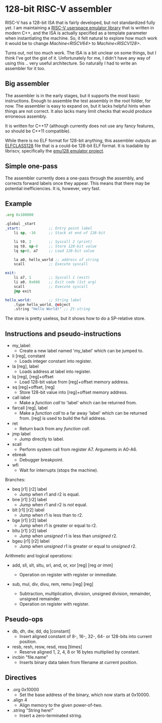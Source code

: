 
# 128-bit RISC-V assembler

RISC-V has a 128-bit ISA that is fairly developed, but not standardized fully yet.
I am maintaining a [RISC-V userspace emulator library](https://github.com/fwsGonzo/libriscv) that is written in modern C++, and the ISA is actually specified as a template parameter when instantiating the machine. So, it felt natural to explore how much work it would be to change *Machine\<RISCV64>* to *Machine\<RISCV128>*.

Turns out, not too much work. The ISA is a bit unclear on some things, but I think I've got the gist of it. Unfortunately for me, I didn't have any way of using this .. very useful architecture. So naturally I had to write an assembler for it too.

## Big assembler

The assembler is in the early stages, but it supports the most basic instructions. Enough to assemble the test assembly in the root folder, for now. The assembler is easy to expand on, but it lacks helpful hints when things are not correct. It also lacks many limit checks that would produce erroneous assembly.

It is written for C++17 (although currently does not use any fancy features, so should be C++11 compatible).

While there is no ELF format for 128-bit anything, this assembler outputs an [ELFCLASS128](src/elf128.h) file that is a could-be 128-bit ELF format. It is loadable by libriscv, specifically the [emu128 emulator project](https://github.com/fwsGonzo/libriscv/tree/master/emulator/emu128).

## Simple one-pass

The assembler currently does a one-pass through the assembly, and corrects forward labels once they appear. This means that there may be potential inefficiencies. It is, however, very fast.

## Example

```asm
.org 0x100000

.global _start
_start:             ;; Entry point label
	li sp, -16      ;; Stack at end of 128-bit

	li t0, 2        ;; Syscall 2 (print)
	sq t0, sp-0     ;; Store 128-bit value
	lq sp+0, a7     ;; Load 128-bit value

	la a0, hello_world ;; address of string
	scall           ;; Execute syscall

exit:
	li a7, 1        ;; Syscall 1 (exit)
	li a0, 0x666    ;; Exit code (1st arg)
	scall           ;; Execute syscall
	jmp exit

hello_world:        ;; String label
	.type hello_world, @object
	.string "Hello World!" ;; Zt-string
```

The store is pretty useless, but it shows how to do a SP-relative store.


## Instructions and pseudo-instructions

- my_label:
	- Create a new label named 'my_label' which can be jumped to.
- li [reg], constant
	- Loads integer constant into register.
- la [reg], label
	- Loads address at label into register.
- lq [reg], [reg]+offset
	- Load 128-bit value from [reg]+offset memory address.
- sq [reg]+offset, [reg]
	- Store 128-bit value into [reg]+offset memory address.
- call label
	- Make a _function call_ to 'label' which can be returned from.
- farcall [reg], label
	- Make a _function call_ to a far away 'label' which can be returned from. [reg] is used to build the full address.
- ret
	- Return back from any _function call_.
- jmp label
	- Jump directly to label.
- scall
	- Perform system call from register A7. Arguments in A0-A6.
- ebreak
	- Debugger breakpoint.
- wfi
	- Wait for interrupts (stops the machine).

Branches:

- beq [r1] [r2] label
	- Jump when r1 and r2 is equal.
- bne [r1] [r2] label
	- Jump when r1 and r2 is _not_ equal.
- blt [r1] [r2] label
	- Jump when r1 is less than to r2.
- bge [r1] [r2] label
	- Jump when r1 is greater or equal to r2.
- bltu [r1] [r2] label
	- Jump when _unsigned_ r1 is less than _unsigned_ r2.
- bgeu [r1] [r2] label
	- Jump when _unsigned_ r1 is greater or equal to _unsigned_ r2.

Arithmetic and logical operations:

- add, sll, slt, sltu, srl, and, or, xor [reg] [reg _or_ imm]
	- Operation on register with register or immediate.

- sub, mul, div, divu, rem, remu [reg] [reg]
	- Subtraction, multiplication, division, unsigned division, remainder, unsigned remainder.
	- Operation on register with register.

## Pseudo-ops

- db, dh, dw, dd, dq [constant]
	- Insert aligned constant of 8-, 16-, 32-, 64- or 128-bits into current position.
- resb, resh, resw, resd, resq [times]
	- Reserve aligned 1, 2, 4, 8 or 16 bytes multiplied by constant.
- incbin "file.name"
	- Inserts binary data taken from filename at current position.

## Directives

- .org 0x10000
	- Set the base address of the binary, which now starts at 0x10000.
- .align 4
	- Align memory to the given power-of-two.
- .string "String here!"
	- Insert a zero-terminated string.

